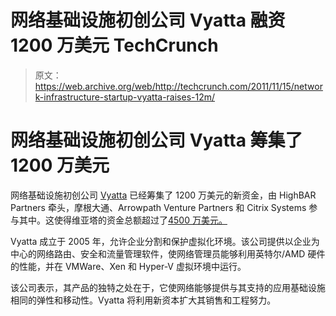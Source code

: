 # 网络基础设施初创公司 Vyatta 融资 1200 万美元 TechCrunch

> 原文：<https://web.archive.org/web/http://techcrunch.com/2011/11/15/network-infrastructure-startup-vyatta-raises-12m/>

# 网络基础设施初创公司 Vyatta 筹集了 1200 万美元

网络基础设施初创公司 [Vyatta](https://web.archive.org/web/20230204214445/http://www.vyatta.com/) 已经筹集了 1200 万美元的新资金，由 HighBAR Partners 牵头，摩根大通、Arrowpath Venture Partners 和 Citrix Systems 参与其中。这使得维亚塔的资金总额超过了[4500 万美元。](https://web.archive.org/web/20230204214445/http://www.crunchbase.com/company/vyatta)

Vyatta 成立于 2005 年，允许企业分割和保护虚拟化环境。该公司提供以企业为中心的网络路由、安全和流量管理软件，使网络管理员能够利用英特尔/AMD 硬件的性能，并在 VMWare、Xen 和 Hyper-V 虚拟环境中运行。

该公司表示，其产品的独特之处在于，它使网络能够提供与其支持的应用基础设施相同的弹性和移动性。Vyatta 将利用新资本扩大其销售和工程努力。